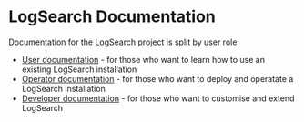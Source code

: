 # LogSearch Documentation

Documentation for the LogSearch project is split by user role:

* [User documentation](user/) - for those who want to learn how to use an existing LogSearch installation
* [Operator documentation](developer/) - for those who want to deploy and operatate a LogSearch installation
* [Developer documentation](operator/) - for those who want to customise and extend LogSearch
